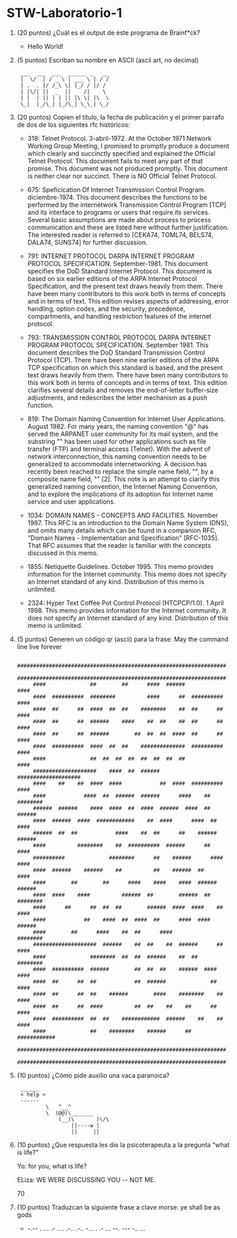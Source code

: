 # STW-Laboratorio-1

1. (20 puntos) ¿Cuál es el output de éste programa de Brainf*ck?
    - Hello World!


2. (5 puntos) Escriban su nombre en ASCII (ascii art, no decimal)

        ___  ___  ___  ______ _   __ 
        |  \/  | / _ \ | ___ \ | / / 
        | .  . |/ /_\ \| |_/ / |/ /  
        | |\/| ||  _  ||    /|    \  
        | |  | || | | || |\ \| |\  \ 
        \_|  |_/\_| |_/\_| \_\_| \_/ 
                             
3. (20 puntos) Copien el titulo, la fecha de publicación y el primer parrafo de dos de los siguientes rfc históricos: 
    - 318: Telnet Protocol. 3-abril-1972. At the October 1971 Network Working Group Meeting, I promised to
   promptly produce a document which clearly and succinctly specified
   and explained the Official Telnet Protocol.  This document fails to
   meet any part of that promise.  This document was not produced
   promptly.  This document is neither clear nor succinct.  There is NO
   Official Telnet Protocol.

    - 675: Speficication Of Internet Transmission Control Program. diciembre-1974. This document describes the functions to be performed by the
   internetwork Transmission Control Program [TCP] and its interface to
   programs or users that require its services. Several basic
   assumptions are made about process to process communication and these
   are listed here without further justification. The interested reader
   is referred to [CEKA74, TOML74, BELS74, DALA74, SUNS74] for further
   discussion.


   - 791: INTERNET PROTOCOL DARPA INTERNET PROGRAM PROTOCOL SPECIFICATION. September-1981. This document specifies the DoD Standard Internet Protocol.  This document is based on six earlier editions of the ARPA Internet Protocol Specification, and the present text draws heavily from them.  There have been many contributors to this work both in terms of concepts and in terms of text.  This edition revises aspects of addressing, error handling, option codes, and the security, precedence, compartments, and handling restriction features of the internet protocol.

    - 793: TRANSMISSION CONTROL PROTOCOL DARPA INTERNET PROGRAM PROTOCOL SPECIFICATION. September 1981. This document describes the DoD Standard Transmission Control Protocol (TCP).  There have been nine earlier editions of the ARPA TCP specification on which this standard is based, and the present text draws heavily from them.  There have been many contributors to this work both in terms of concepts and in terms of text.  This edition clarifies several details and removes the end-of-letter buffer-size adjustments, and redescribes the letter mechanism as a push function.

    - 819: The Domain Naming Convention for Internet User Applications.                                                              August 1982. For many years, the naming convention "<user>@<host>" has served the
   ARPANET user community for its mail system, and the substring
   "<host>" has been used for other applications such as file transfer
   (FTP) and terminal access (Telnet).  With the advent of network
   interconnection, this naming convention needs to be generalized to
   accommodate internetworking.  A decision has recently been reached to
   replace the simple name field, "<host>", by a composite name field,
   "<domain>" [2].  This note is an attempt to clarify this generalized
   naming convention, the Internet Naming Convention, and to explore the
   implications of its adoption for Internet name service and user
   applications.

   - 1034: DOMAIN NAMES - CONCEPTS AND FACILITIES. November 1987. This RFC is an introduction to the Domain Name System (DNS), and omits many details which can be found in a companion RFC, "Domain Names - Implementation and Specification" [RFC-1035].  That RFC assumes that the reader is familiar with the concepts discussed in this memo.

   - 1855: Netiquette Guidelines. October 1995. This memo provides information for the Internet community.  This memo does not specify an Internet standard of any kind.  Distribution of this memo is unlimited.

   - 2324: Hyper Text Coffee Pot Control Protocol (HTCPCP/1.0). 1 April 1998. This memo provides information for the Internet community.  It does not specify an Internet standard of any kind.  Distribution of this memo is unlimited.
                        

4. (5 puntos) Generen un código qr (ascii) para la frase: May the command line live forever




            ##################################################################
            ##################################################################
            ####              ##        ##      ####  ######              ####
            ####  ##########  ########          ####      ##  ##########  ####
            ####  ##      ##  ####  ##  ##    ########    ##  ##      ##  ####
            ####  ##      ##  ######    ####    ##  ##    ##  ##      ##  ####
            ####  ##      ##  ######        ##  ##  ##  ####  ##      ##  ####
            ####  ##########  ####  ##  ##    ##############  ##########  ####
            ####              ##  ##  ##  ##  ##  ##  ##  ##              ####
            ####################    ####  ##  ######      ####################
            ####    ##    ##  ####  ####            ##  ####  ##########  ####
            ####            ####  ##  ######  ######      ####    ##  ########
            ######  ######    ####  ####  ##  ####  ######  ####  ##    ######
            ####  ######  ####  ############    ##  ####      ####  ##    ####
            ######  ##  ##            ####    ##  ##      ##    ######  ######
            ####          ########    ##  ##########  ######      ##      ####
            ##########              ########      ##    ######      ####  ####
            ####  ######    ######    ##          ##    ######  ##        ####
            ####        ##        ##      ####    ####    ####  ######  ######
            ####  ####    ####          ######  ##        ######  ##  ########
            ####      ##      ##  ##  ##        ######  ####  ####    ##  ####
            ####            ##    ####  ##  ####  ##      ####  ####    ######
            ####        ##      ####    ##  ##      ####              ########
            ####################  ######    ##  ##    ##  ######      ##  ####
            ####              ########  ##  ##  ######    ##  ##      ########
            ####  ##########  ######        ##  ##  ##    ######  ####    ####
            ####  ##      ##  ##            ##  ######              ##    ####
            ####  ##      ##  ##    ######        ####    ########    ##  ####
            ####  ##      ##  ####          ##  ##    ##    ##      ##    ####
            ####  ##########  ##  ##    ############  ######    ##    ##  ####
            ####              ##    ########    ######      ##    ############
            ##################################################################
            ##################################################################


5. (10 puntos) ¿Cómo pide auxilio una vaca paranoica? 

        ______ 
        < help >
        ------ 
                \   ^__^
                \  (@@)\_______
                    (__)\       )\/\
                        ||----w |
                        ||     ||

6. (10 puntos) ¿Que respuesta les dio la psicoterapeuta a la pregunta "what is life?"
    
    Yo: for you, what is life?
    
    ELiza: WE WERE DISCUSSING YOU -- NOT ME.

    70

7. (10 puntos) Traduzcan la siguiente frase a clave morse: ye shall be as gods

    - -.-- .  ... .- .... .-.. .-..  -... .  .- ...  --. --- -.. ...

